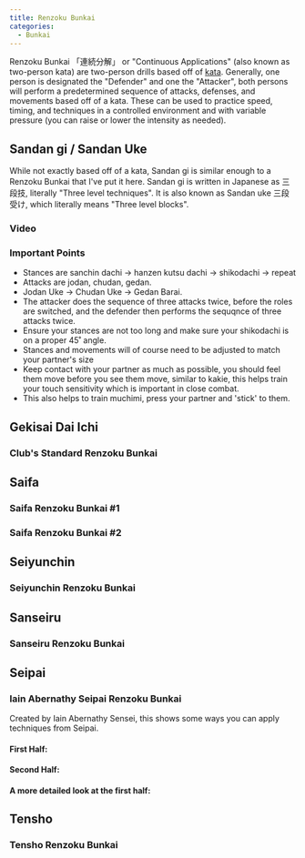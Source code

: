 ```yaml
---
title: Renzoku Bunkai
categories:
  - Bunkai
---
```


Renzoku Bunkai 「連続分解」 or "Continuous Applications" (also known as two-person kata) are two-person drills based off of [kata](/kata/).
Generally, one person is designated the "Defender" and one the "Attacker", both persons will perform a predetermined sequence of attacks, defenses, and movements based off of a kata. These can be used to practice speed, timing, and techniques in a controlled environment and with variable pressure (you can raise or lower the intensity as needed).

## Sandan gi / Sandan Uke

While not exactly based off of a kata, Sandan gi is similar enough to a Renzoku Bunkai that I've put it here.
Sandan gi is written in Japanese as 三段技, literally "Three level techniques". It is also known as Sandan uke 三段受け, which literally means "Three level blocks".

### Video

<Wiki-Video ytUrl="https://youtu.be/bB2PVbEQtL8" />

### Important Points

- Stances are sanchin dachi -> hanzen kutsu dachi -> shikodachi -> repeat
- Attacks are jodan, chudan, gedan.
- Jodan Uke -> Chudan Uke -> Gedan Barai.
- The attacker does the sequence of three attacks twice, before the roles are switched, and the defender then performs the sequqnce of three attacks twice.
- Ensure your stances are not too long and make sure your shikodachi is on a proper 45˚ angle.
- Stances and movements will of course need to be adjusted to match your partner's size
- Keep contact with your partner as much as possible, you should feel them move before you see them move, similar to kakie, this helps train your touch sensitivity which is important in close combat.
- This also helps to train muchimi, press your partner and 'stick' to them.

## Gekisai Dai Ichi

### Club's Standard Renzoku Bunkai

<Wiki-Video ytUrl="https://youtu.be/BHV5VTsmpsA" />

<!-- ### Important Points -->

<!--
## Gekisai Dai Ni

### name

<Wiki-Video ytUrl="" />

### Important Points -->

## Saifa

### Saifa Renzoku Bunkai #1

<Wiki-Video ytUrl="https://www.youtube.com/watch?v=E52iFcSD1E0" />

<!-- ### Important Points -->

### Saifa Renzoku Bunkai #2

<Wiki-Video ytUrl="https://www.youtube.com/watch?v=fB5R8iHMop8" />
<Wiki-Video ytUrl="https://www.youtube.com/watch?v=e05WcOg6BBg" />

<!-- ### Important Points -->

## Seiyunchin

### Seiyunchin Renzoku Bunkai

<Wiki-Video ytUrl="https://www.youtube.com/watch?v=2m6L0IbPT-U" />

<!-- ### Important Points -->

<!-- ## Shisochin

### Shisochin Renzoku Bunkai

<Wiki-Video ytUrl="" /> -->

## Sanseiru

### Sanseiru Renzoku Bunkai

<Wiki-Video ytUrl="https://www.youtube.com/watch?v=M1coA8RDBLQ" />

<!-- ### Important Points -->

## Seipai

### Iain Abernathy Seipai Renzoku Bunkai

Created by Iain Abernathy Sensei, this shows some ways you can apply techniques from Seipai.

#### First Half:

<Wiki-Video ytUrl="https://youtu.be/1v_huNxRyUQ" />

#### Second Half:

<Wiki-Video ytUrl="https://youtu.be/2zETAsIiDkA" />

#### A more detailed look at the first half:

<Wiki-Video ytUrl="https://youtu.be/pfwBR7g0c6E" />

<!-- ### Important Points -->

## Tensho

### Tensho Renzoku Bunkai

<Wiki-Video ytUrl="https://www.youtube.com/watch?v=CJfB9qgDAPc" />

<!-- ### Important Points -->
